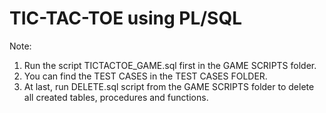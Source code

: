 # TIC-TAC-TOE using PL/SQL

Note:
1. Run the script TICTACTOE_GAME.sql first in the GAME SCRIPTS folder.
2. You can find the TEST CASES in the TEST CASES FOLDER.
3. At last, run DELETE.sql script from the GAME SCRIPTS folder to delete all created tables, procedures and functions.
